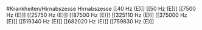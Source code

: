#Krankheiten/Hirnabszesse
Hirnabszesse
[[40 Hz (E)]]
[[50 Hz (E)]]
[[7500 Hz (E)]]
[[25750 Hz (E)]]
[[87500 Hz (E)]]
[[325110 Hz (E)]]
[[375000 Hz (E)]]
[[519340 Hz (E)]]
[[682020 Hz (E)]]
[[759830 Hz (E)]]